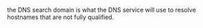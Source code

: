 the DNS search domain is what the DNS service will use to resolve hostnames that are not fully qualified.